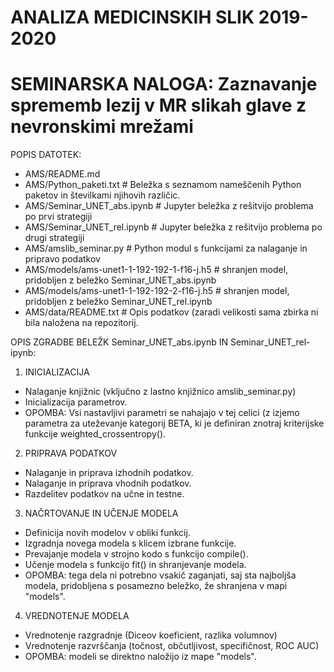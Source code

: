 # ANALIZA MEDICINSKIH SLIK 2019-2020
# SEMINARSKA NALOGA: Zaznavanje sprememb lezij v MR slikah glave z nevronskimi mrežami

POPIS DATOTEK:
- AMS/README.md
- AMS/Python_paketi.txt # Beležka s seznamom nameščenih Python paketov in številkami njihovih različic.
- AMS/Seminar_UNET_abs.ipynb # Jupyter beležka z rešitvijo problema po prvi strategiji
- AMS/Seminar_UNET_rel.ipynb # Jupyter beležka z rešitvijo problema po drugi strategiji
- AMS/amslib_seminar.py # Python modul s funkcijami za nalaganje in pripravo podatkov
- AMS/models/ams-unet1-1-192-192-1-f16-j.h5 # shranjen model, pridobljen z beležko Seminar_UNET_abs.ipynb
- AMS/models/ams-unet1-1-192-192-2-f16-j.h5 # shranjen model, pridobljen z beležko Seminar_UNET_rel.ipynb
- AMS/data/README.txt # Opis podatkov (zaradi velikosti sama zbirka ni bila naložena na repozitorij.

OPIS ZGRADBE BELEŽK Seminar_UNET_abs.ipynb IN Seminar_UNET_rel-ipynb:

1. INICIALIZACIJA
- Nalaganje knjižnic (vključno z lastno knjižnico amslib_seminar.py)
- Inicializacija parametrov.
- OPOMBA: Vsi nastavljivi parametri se nahajajo v tej celici (z izjemo parametra za uteževanje kategorij BETA, ki je definiran znotraj kriterijske funkcije weighted_crossentropy().

2. PRIPRAVA PODATKOV
- Nalaganje in priprava izhodnih podatkov.
- Nalaganje in priprava vhodnih podatkov.
- Razdelitev podatkov na učne in testne.

3. NAČRTOVANJE IN UČENJE MODELA
- Definicija novih modelov v obliki funkcij.
- Izgradnja novega modela s klicem izbrane funkcije.
- Prevajanje modela v strojno kodo s funkcijo compile().
- Učenje modela s funkcijo fit() in shranjevanje modela.
- OPOMBA: tega dela ni potrebno vsakič zaganjati, saj sta najboljša modela, pridobljena s posamezno beležko, že shranjena v mapi "models".

4. VREDNOTENJE MODELA
- Vrednotenje razgradnje (Diceov koeficient, razlika volumnov)
- Vrednotenje razvrščanja (točnost, občutljivost, specifičnost, ROC AUC)
- OPOMBA: modeli se direktno naložijo iz mape "models".

